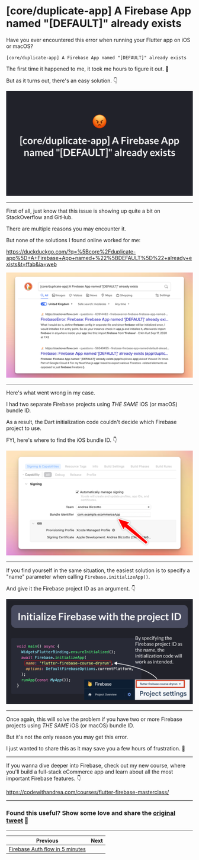 # [core/duplicate-app] A Firebase App named "[DEFAULT]" already exists

Have you ever encountered this error when running your Flutter app on iOS or macOS?

```
[core/duplicate-app] A Firebase App named "[DEFAULT]" already exists
```

The first time it happened to me, it took me hours to figure it out. 😤

But as it turns out, there's an easy solution. 👇

![](104.1.png)

---

First of all, just know that this issue is showing up quite a bit on StackOverflow and GitHub.

There are multiple reasons you may encounter it.

But none of the solutions I found online worked for me: 

https://duckduckgo.com/?q=%5Bcore%2Fduplicate-app%5D+A+Firebase+App+named+%22%5BDEFAULT%5D%22+already+exists&t=ffab&ia=web

![](duck-duck-duplicate-app.png)

---

Here's what went wrong in my case.

I had two separate Firebase projects using *THE SAME* iOS (or macOS) bundle ID.

As a result, the Dart initialization code couldn't decide which Firebase project to use.

FYI, here's where to find the iOS bundle ID. 👇

![](ios-bundle-id.png)

---

If you find yourself in the same situation, the easiest solution is to specify a "name" parameter when calling `Firebase.initializeApp()`.

And give it the Firebase project ID as an argument. 👇

![](104.2.png)

---

Once again, this will solve the problem if you have two or more Firebase projects using *THE SAME* iOS (or macOS) bundle ID.

But it's not the only reason you may get this error.

I just wanted to share this as it may save you a few hours of frustration. 🥲

---

If you wanna dive deeper into Firebase, check out my new course, where you'll build a full-stack eCommerce app and learn about all the most important Firebase features. 👇

https://codewithandrea.com/courses/flutter-firebase-masterclass/

---

### Found this useful? Show some love and share the [original tweet](https://twitter.com/biz84/status/1651212776113618944) 🙏

---

| Previous | Next |
| -------- | ---- |
| [Firebase Auth flow in 5 minutes](../0103-simple-auth-firebase-ui/index.md) | |
